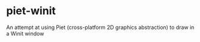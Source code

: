 # piet-winit
An attempt at using Piet (cross-platform 2D graphics abstraction) to draw in a Winit window
